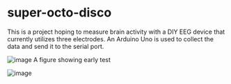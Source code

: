 # super-octo-disco
This is a project hoping to measure brain activity with a DIY EEG device that currently utilizes three electrodes. An Arduino Uno is used to collect the data and send it to the serial port.

![image](https://user-images.githubusercontent.com/71032947/151401008-7db54437-f4c2-4ba3-a219-d5e51a55e89e.png)
A figure showing early test

![image](https://user-images.githubusercontent.com/71032947/151401163-1480a111-a2cc-487b-ace8-8060f23f5c01.png)
